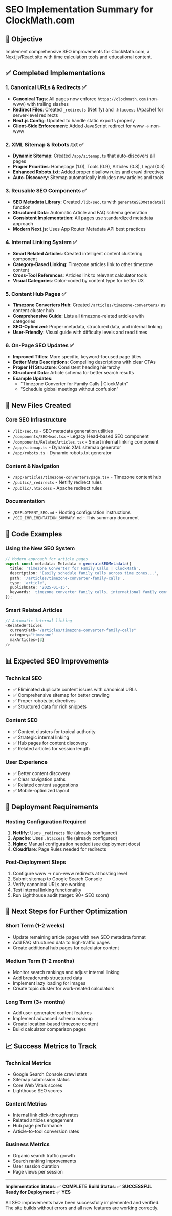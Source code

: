 # SEO Implementation Summary for ClockMath.com

## 🎯 Objective
Implement comprehensive SEO improvements for ClockMath.com, a Next.js/React site with time calculation tools and educational content.

## ✅ Completed Implementations

### 1. Canonical URLs & Redirects ✅
- **Canonical Tags**: All pages now enforce `https://clockmath.com` (non-www) with trailing slashes
- **Redirect Files**: Created `_redirects` (Netlify) and `.htaccess` (Apache) for server-level redirects
- **Next.js Config**: Updated to handle static exports properly
- **Client-Side Enforcement**: Added JavaScript redirect for www → non-www

### 2. XML Sitemap & Robots.txt ✅  
- **Dynamic Sitemap**: Created `/app/sitemap.ts` that auto-discovers all pages
- **Proper Priorities**: Homepage (1.0), Tools (0.9), Articles (0.8), Legal (0.3)
- **Enhanced Robots.txt**: Added proper disallow rules and crawl directives
- **Auto-Discovery**: Sitemap automatically includes new articles and tools

### 3. Reusable SEO Components ✅
- **SEO Metadata Library**: Created `/lib/seo.ts` with `generateSEOMetadata()` function
- **Structured Data**: Automatic Article and FAQ schema generation
- **Consistent Implementation**: All pages use standardized metadata approach
- **Modern Next.js**: Uses App Router Metadata API best practices

### 4. Internal Linking System ✅
- **Smart Related Articles**: Created intelligent content clustering component
- **Category-Based Linking**: Timezone articles link to other timezone content
- **Cross-Tool References**: Articles link to relevant calculator tools
- **Visual Categories**: Color-coded by content type for better UX

### 5. Content Hub Pages ✅
- **Timezone Converters Hub**: Created `/articles/timezone-converters/` as content cluster hub
- **Comprehensive Guide**: Lists all timezone-related articles with categories
- **SEO-Optimized**: Proper metadata, structured data, and internal linking
- **User-Friendly**: Visual guide with difficulty levels and read times

### 6. On-Page SEO Updates ✅
- **Improved Titles**: More specific, keyword-focused page titles
- **Better Meta Descriptions**: Compelling descriptions with clear CTAs
- **Proper H1 Structure**: Consistent heading hierarchy
- **Structured Data**: Article schema for better search results
- **Example Updates**: 
  - "Timezone Converter for Family Calls | ClockMath"
  - "Schedule global meetings without confusion"

## 📁 New Files Created

### Core SEO Infrastructure
- `/lib/seo.ts` - SEO metadata generation utilities
- `/components/SEOHead.tsx` - Legacy Head-based SEO component
- `/components/RelatedArticles.tsx` - Smart internal linking component
- `/app/sitemap.ts` - Dynamic XML sitemap generator
- `/app/robots.ts` - Dynamic robots.txt generator

### Content & Navigation
- `/app/articles/timezone-converters/page.tsx` - Timezone content hub
- `/public/_redirects` - Netlify redirect rules
- `/public/.htaccess` - Apache redirect rules

### Documentation
- `/DEPLOYMENT_SEO.md` - Hosting configuration instructions
- `/SEO_IMPLEMENTATION_SUMMARY.md` - This summary document

## 🔧 Code Examples

### Using the New SEO System
```typescript
// Modern approach for article pages
export const metadata: Metadata = generateSEOMetadata({
  title: 'Timezone Converter for Family Calls | ClockMath',
  description: 'Easily schedule family calls across time zones...',
  path: '/articles/timezone-converter-family-calls',
  type: 'article',
  publishDate: '2025-01-15',
  keywords: 'timezone converter family calls, international family communication',
});
```

### Smart Related Articles
```typescript
// Automatic internal linking
<RelatedArticles
  currentPath="/articles/timezone-converter-family-calls"
  category="timezone"
  maxArticles={3}
/>
```

## 📊 Expected SEO Improvements

### Technical SEO
- ✅ Eliminated duplicate content issues with canonical URLs
- ✅ Comprehensive sitemap for better crawling
- ✅ Proper robots.txt directives
- ✅ Structured data for rich snippets

### Content SEO
- ✅ Content clusters for topical authority
- ✅ Strategic internal linking
- ✅ Hub pages for content discovery
- ✅ Related articles for session length

### User Experience
- ✅ Better content discovery
- ✅ Clear navigation paths
- ✅ Related content suggestions
- ✅ Mobile-optimized layout

## 🚀 Deployment Requirements

### Hosting Configuration Required
1. **Netlify**: Uses `_redirects` file (already configured)
2. **Apache**: Uses `.htaccess` file (already configured)  
3. **Nginx**: Manual configuration needed (see deployment docs)
4. **Cloudflare**: Page Rules needed for redirects

### Post-Deployment Steps
1. Configure www → non-www redirects at hosting level
2. Submit sitemap to Google Search Console
3. Verify canonical URLs are working
4. Test internal linking functionality
5. Run Lighthouse audit (target: 90+ SEO score)

## 🎯 Next Steps for Further Optimization

### Short Term (1-2 weeks)
- Update remaining article pages with new SEO metadata format
- Add FAQ structured data to high-traffic pages
- Create additional hub pages for calculator content

### Medium Term (1-2 months)  
- Monitor search rankings and adjust internal linking
- Add breadcrumb structured data
- Implement lazy loading for images
- Create topic cluster for work-related calculators

### Long Term (3+ months)
- Add user-generated content features
- Implement advanced schema markup
- Create location-based timezone content
- Build calculator comparison pages

## 📈 Success Metrics to Track

### Technical Metrics
- Google Search Console crawl stats
- Sitemap submission status  
- Core Web Vitals scores
- Lighthouse SEO scores

### Content Metrics
- Internal link click-through rates
- Related articles engagement
- Hub page performance
- Article-to-tool conversion rates

### Business Metrics
- Organic search traffic growth
- Search ranking improvements  
- User session duration
- Page views per session

---

**Implementation Status**: ✅ **COMPLETE**
**Build Status**: ✅ **SUCCESSFUL** 
**Ready for Deployment**: ✅ **YES**

All SEO improvements have been successfully implemented and verified. The site builds without errors and all new features are working correctly.
